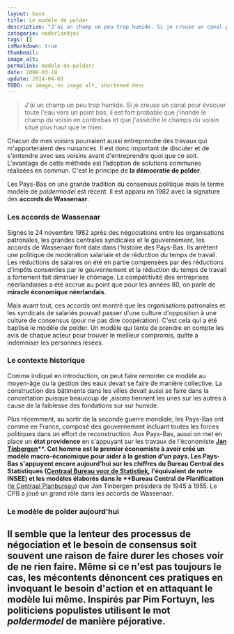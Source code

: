 ```yaml
---
layout: base
title: Le modèle de polder
description: "J'ai un champ un peu trop humide. Si je creuse un canal pour évacuer toute l'eau vers un point bas, il est fort probable que j'inonde le champ du voisin en c"
categorie: nederlandjes
tags: []
isMarkdown: true
thumbnail: 
image_alt: 
permalink: modele-de-polder/
date: 2008-03-19
update: 2014-04-03
TODO: no image, no image alt, shortened desc
---
```


> J'ai un champ un peu trop humide. Si je creuse un canal pour évacuer toute l'eau vers un point bas, il est fort probable que j'inonde le champ du voisin en contrebas et que j'assèche le champs du voisin situé plus haut que le mien.

Chacun de mes voisins pourraient aussi entreprendre
des travaux qui m'apporteraient des nuisances. Il est donc important de
discuter et de s'entendre avec ses voisins avant d'entreprendre quoi que
ce soit. L'avantage de cette méthode est l’adoption de solutions communes réalisées en commun. C'est le principe de **la démocratie de polder**.

Les Pays-Bas on une grande tradition du consensus politique mais le
terme modèle de *poldermodel* est récent. Il est apparu en 1982 avec la
signature des **accords de Wassenaar**.

### Les accords de Wassenaar

Signés le 24 novembre 1982 après des négociations entre les
organisations patronales, les grandes centrales syndicales et le
gouvernement, les accords de Wassenaar font date dans l'histoire des
Pays-Bas. Ils arrêtent une politique de modération salariale et de
réduction du temps de travail. Les réductions de salaires on été en
partie compensées par des réductions d'impôts consenties
par le gouvernement et la réduction du temps de travail a fortement fait
diminuer le chômage. La compétitivité des entreprises néerlandaises a
été accrue au point que pour les années 80, on parle de **miracle économique néerlandais**.

Mais avant tout, ces accords ont montré que les organisations patronales et les
syndicats de salariés pouvait passer d'une culture d'opposition à une
culture de consensus (pour ne pas dire coopération). C'est cela qui a été baptisé le modèle de polder.
Un modèle qui tente de prendre en compte les avis de chaque acteur pour
trouver le meilleur compromis, quitte à indemniser les personnes lésées.

### Le contexte historique

Comme indiqué en introduction, on peut faire remonter ce modèle au moyen-âge ou la gestion des eaux devait se faire de manière collective. La construction des bâtiments dans les villes devait aussi se faire dans la concertation puisque beaucoup de ,aisons tiennent les unes sur les autres à cause de la faiblesse des fondations sur sur humide.

Plus récemment, au sortir de la seconde guerre mondiale, les Pays-Bas ont comme en
France, composé des gouvernement incluant toutes les forces politiques dans un effort de reconstruction. Aux Pays-Bas, aussi on met en place
un **état providence** en s'appuyant sur les travaux de l'économiste __[Jan Tinbergen](http://fr.wikipedia.org/wiki/Jan_Tinbergen)**. Cet homme est le premier économiste à avoir créé un modèle macro-économique pour aider à la gestion d'un pays. Les Pays-Bas s'appuyent encore aujourd'hui sur les chiffres du **Bureau Central des Statistiques** ([Centraal Bureau voor de Statistiek](http://www.cbs.nl/nl-NL/default.htm), l'équivalent de notre INSEE) et les modèles élaborés dans le **Bureau Central de Planification__ ([le Centraal Planbureau](http://www.cpb.nl/nl/)) que
Jan Tinbergen présidera de 1945 à 1955. Le CPB a joué un grand rôle dans les accords de Wassenaar.

### Le modèle de polder aujourd'hui

Il semble que la lenteur des processus de négociation et le besoin de consensus soit souvent une raison de faire durer les choses voir de ne rien faire. Même si ce n'est pas toujours le cas, les mécontents dénoncent ces pratiques en invoquant le besoin d'action et en attaquant le modèle lui même. Inspirés par Pim Fortuyn, les politiciens populistes utilisent le mot *poldermodel* de manière péjorative.
---